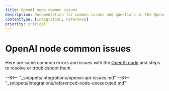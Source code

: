 ```yaml
---
title: OpenAI node common issues 
description: Documentation for common issues and questions in the OpenAI node in n8n, a workflow automation platform. Includes details of the issue and suggested solutions.
contentType: [integration, reference]
priority: critical
---
```


# OpenAI node common issues

Here are some common errors and issues with the [OpenAI node](/integrations/builtin/app-nodes/n8n-nodes-langchain.openai/index.md) and steps to resolve or troubleshoot them.

--8<-- "_snippets/integrations/openai-api-issues.md"
--8<-- "_snippets/integrations/referenced-node-unexecuted.md"
